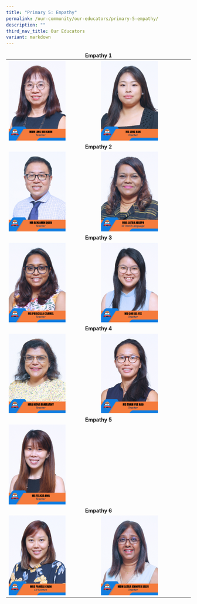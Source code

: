 ```yaml
---
title: "Primary 5: Empathy"
permalink: /our-community/our-educators/primary-5-empathy/
description: ""
third_nav_title: Our Educators
variant: markdown
---
```

<table>
<thead>
		<tr><td colspan="2"><center><b>Empathy 1</b></center></td>
</tr></thead>
<tbody>
  <tr>
    <td><img src="/images/Teaching%20Staff/2023_mdm%20ling%20hui%20khim.jpg" style="width:65%"></td>
    <td><img src="/images/Teaching%20Staff/2023_ms%20leng%20han.jpg" style="width:65%"> </td>
  </tr>
  <tr>
    <td colspan="2"><center><b>Empathy 2</b></center></td>
  </tr>
  <tr>
    <td><img src="/images/Teaching%20Staff/2023_mr%20benjamin%20quek.jpg" style="width:65%"> </td>
    <td><img src="/images/Teaching%20Staff/2023_mrs%20latha%20joseph.jpg" style="width:65%"> </td>
  </tr>
  <tr>
    <td colspan="2"><center><b>Empathy 3</b></center></td>
  </tr>
  <tr>
    <td><img src="/images/Teaching%20Staff/2023_ms%20priscilla%20carmel.jpg" style="width:65%"> </td>
    <td><img src="/images/Teaching%20Staff/2023_ms%20goh%20jia%20yee.jpg" style="width:65%"> </td>
  </tr>
  <tr>
    <td colspan="2"><center><b>Empathy 4</b></center></td>
  </tr>
  <tr>
    <td><img src="/images/Teaching%20Staff/2023_mrs%20hema%20ramasamy.jpg" style="width:65%"> </td>
    <td><img src="/images/Teaching%20Staff/2023_ms%20tham%20yue%20hao.jpg" style="width:65%"> </td>
  </tr>
  <tr>
    <td colspan="2"><center><b>Empathy 5</b></center></td>
  </tr>
  <tr>
    <td><img src="/images/Teaching%20Staff/2023_ms%20felicia%20ong.jpg" style="width:65%"> </td>
    <td><img src="" style="width:65%"> </td>
  </tr>
  <tr>
    <td colspan="2"><center><b>Empathy 6</b></center></td>
  </tr>
  <tr>
		<td><img src="/images/Teaching%20Staff/2023_mrs%20pamela%20chan.jpg" style="width:65%"> </td>
    <td><img src="/images/Teaching%20Staff/2023_mdm%20lazar%20jennifer%20selvi.jpg" style="width:65%"> </td>
  </tr>
</tbody>
</table>